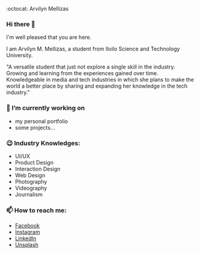 :octocat: Arvilyn Mellizas

### Hi there 👋

I'm well pleased that you are here. 

I am Arvilyn M. Mellizas, a student from Iloilo Science and Technology University.

"A versatile student that just not explore a single skill in the
industry. Growing and learning from the experiences gained over
time. Knowledgeable in media and tech industries in which she
plans to make the world a better place by sharing and
expanding her knowledge in the tech industry."


### 🔭 I’m currently working on
- my personal portfolio
- some projects...


### :wink: Industry Knowledges:
- UI/UX
- Product Design
- Interaction Design
- Web Design
- Photography
- Videography
- Journalism


### 📫 How to reach me: 
- <a href="https://www.facebook.com/lynarvi">Facebook</a>
- <a href="https://www.instagram.com/_dev.lyncoln/">Instagram</a>
- <a href="https://www.linkedin.com/in/arvilyn-mellizas-146572116/">LinkedIn</a>
- <a href="https://unsplash.com/@devlyncodeln">Unsplash</a>

